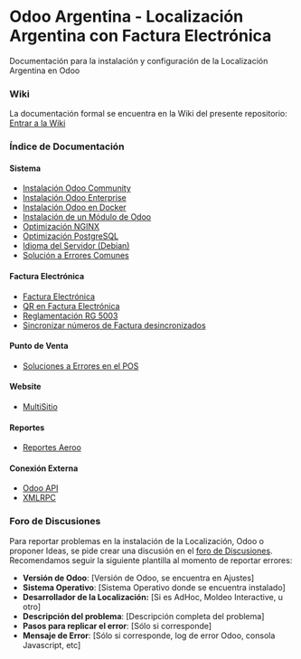# Odoo Argentina - Localización Argentina con Factura Electrónica
Documentación para la instalación y configuración de la Localización Argentina en Odoo

### Wiki
La documentación formal se encuentra en la Wiki del presente repositorio: [Entrar a la Wiki](https://github.com/OdooAR/odoo-argentina/wiki)

### Índice de Documentación

#### Sistema
* [Instalación Odoo Community](https://github.com/OdooAR/odoo-argentina/wiki/Instalaci%C3%B3n-Odoo-Community)
* [Instalación Odoo Enterprise](https://github.com/OdooAR/odoo-argentina-doc/wiki/Instalaci%C3%B3n-de-Odoo-Enterprise)
* [Instalación Odoo en Docker](https://github.com/OdooAR/odoo-argentina/wiki/Instalaci%C3%B3n-de-Odoo-en-Docker)
* [Instalación de un Módulo de Odoo](https://github.com/OdooAR/odoo-argentina/wiki/Instalaci%C3%B3n-de-un-M%C3%B3dulo)
* [Optimización NGINX](https://github.com/OdooAR/odoo-argentina/wiki/Optimizaci%C3%B3n-con-NGINX)
* [Optimización PostgreSQL](https://github.com/OdooAR/odoo-argentina-doc/wiki/Optimizaci%C3%B3n-PostgreSQL)
* [Idioma del Servidor (Debian)](https://github.com/OdooAR/odoo-argentina-doc/wiki/Idioma-del-Servidor-(Debian))
* [Solución a Errores Comunes](https://github.com/OdooAR/odoo-argentina/wiki/Errores-Comunes-en-Sistema)

#### Factura Electrónica
* [Factura Electrónica](https://github.com/OdooAR/odoo-argentina/wiki/Factura-Electr%C3%B3nica)
* [QR en Factura Electrónica](https://github.com/OdooAR/odoo-argentina/wiki/QR-en-Factura-Electr%C3%B3nica)
* [Reglamentación RG 5003](https://github.com/OdooAR/odoo-argentina-doc/wiki/Reglamentaci%C3%B3n-RG-5003)
* [Sincronizar números de Factura desincronizados](https://github.com/OdooAR/odoo-argentina-doc/wiki/Sincronizar-n%C3%BAmeros-de-Factura-desincronizados)

#### Punto de Venta
* [Soluciones a Errores en el POS](https://github.com/OdooAR/odoo-argentina-doc/wiki/Soluciones-a-Errores-en-el-POS)

#### Website
* [MultiSitio](https://github.com/OdooAR/odoo-argentina/wiki/MultiSitio)

#### Reportes
* [Reportes Aeroo](https://github.com/OdooAR/odoo-argentina/wiki/Reportes-Aeroo)

#### Conexión Externa
* [Odoo API](https://github.com/OdooAR/odoo-argentina/wiki/Conexi%C3%B3n-con-Odoo-mediante-API)
* [XMLRPC](https://github.com/OdooAR/odoo-argentina/wiki/Conexi%C3%B3n-con-Odoo-mediante-XMLRPC)

### Foro de Discusiones
Para reportar problemas en la instalación de la Localización, Odoo o proponer Ideas, se pide crear una discusión en el [foro de Discusiones](https://github.com/OdooAR/odoo-argentina-doc/discussions). Recomendamos seguir la siguiente plantilla al momento de reportar errores:

* **Versión de Odoo**: [Versión de Odoo, se encuentra en Ajustes]
* **Sistema Operativo**: [Sistema Operativo donde se encuentra instalado]
* **Desarrollador de la Localización:** [Si es AdHoc, Moldeo Interactive, u otro]
* **Descripción del problema**: [Descripción completa del problema]
* **Pasos para replicar el error**: [Sólo si corresponde]
* **Mensaje de Error**: [Sólo si corresponde, log de error Odoo, consola Javascript, etc]
